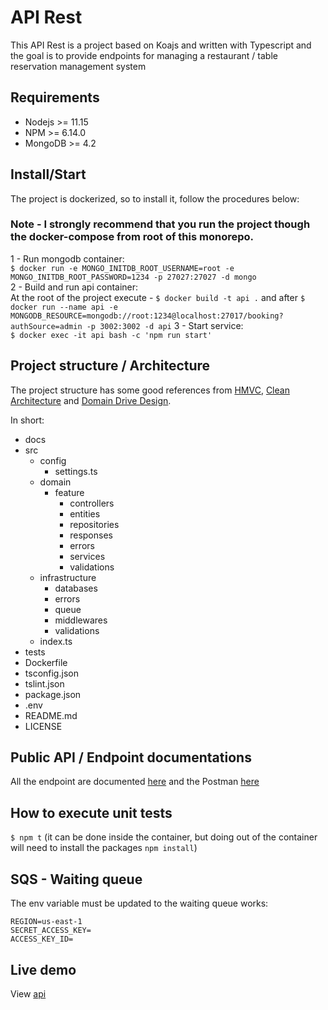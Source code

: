 # API Rest
This API Rest is a project based on Koajs and written with Typescript and the goal is to provide endpoints for managing a restaurant / table reservation management system

## Requirements
 - Nodejs >= 11.15
 - NPM >= 6.14.0
 - MongoDB >= 4.2

## Install/Start
The project is dockerized, so to install it, follow the procedures below: 

### Note - I strongly recommend that you run the project though the docker-compose from root of this monorepo.

1 - Run mongodb container:  
`$ docker run -e MONGO_INITDB_ROOT_USERNAME=root -e MONGO_INITDB_ROOT_PASSWORD=1234 -p 27027:27027 -d mongo`  
2 - Build and run api container:  
At the root of the project execute - `$ docker build -t api .` and after `$ docker run --name api -e MONGODB_RESOURCE=mongodb://root:1234@localhost:27017/booking?authSource=admin -p 3002:3002 -d api`
3 - Start service:  
`$ docker exec -it api bash -c 'npm run start'`

## Project structure / Architecture
The project structure has some good references from [HMVC](https://en.wikipedia.org/wiki/Hierarchical_model%E2%80%93view%E2%80%93controller), [Clean Architecture](https://blog.cleancoder.com/uncle-bob/2012/08/13/the-clean-architecture.html) and [Domain Drive Design](https://en.wikipedia.org/wiki/Domain-driven_design).

In short:
 - docs
 - src
    - config
        - settings.ts
    - domain
        - feature
            - controllers
            - entities
            - repositories
            - responses
            - errors
            - services
            - validations
    - infrastructure
        - databases
        - errors
        - queue
        - middlewares
        - validations
    - index.ts
 - tests
 - Dockerfile
 - tsconfig.json
 - tslint.json
 - package.json
 - .env
 - README.md
 - LICENSE

## Public API / Endpoint documentations
All the endpoint are documented [here](./docs/endpoints.md) and the Postman [here](https://www.getpostman.com/collections/735b09a432a4733844b7)

## How to execute unit tests
`$ npm t` (it can be done inside the container, but doing out of the container will need to install the packages `npm install`)

## SQS - Waiting queue
The env variable must be updated to the waiting queue works:  
```
REGION=us-east-1
SECRET_ACCESS_KEY=
ACCESS_KEY_ID=
```

## Live demo
View [api](http://ec2-52-205-252-32.compute-1.amazonaws.com:3002/v1/health)


